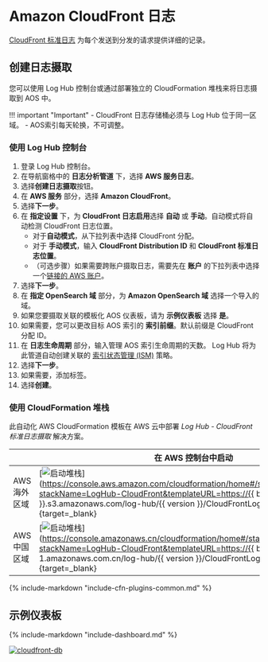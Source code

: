 # Amazon CloudFront 日志

[CloudFront 标准日志](https://docs.aws.amazon.com/AmazonCloudFront/latest/DeveloperGuide/AccessLogs.html) 为每个发送到分发的请求提供详细的记录。

## 创建日志摄取
您可以使用 Log Hub 控制台或通过部署独立的 CloudFormation 堆栈来将日志摄取到 AOS 中。

!!! important "Important"
    - CloudFront 日志存储桶必须与 Log Hub 位于同一区域。
    - AOS索引每天轮换，不可调整。

### 使用 Log Hub 控制台
1. 登录 Log Hub 控制台。
2. 在导航窗格中的 **日志分析管道** 下，选择 **AWS 服务日志**。
3. 选择**创建日志摄取**按钮。
4. 在 **AWS 服务** 部分，选择 **Amazon CloudFront**。
5. 选择**下一步**。
6. 在 **指定设置** 下，为 **CloudFront 日志启用**选择 **自动** 或 **手动**。自动模式将自动检测 CloudFront 日志位置。
    - 对于**自动模式**，从下拉列表中选择 CloudFront 分配。
    - 对于 **手动模式**，输入 **CloudFront Distribution ID** 和 **CloudFront 标准日志位置**。
    - （可选步骤）如果需要跨账户摄取日志，需要先在 **账户** 的下拉列表中选择一个[链接的 AWS 账户](../link-account/index.md)。
7. 选择**下一步**。
8. 在 **指定 OpenSearch 域** 部分，为 **Amazon OpenSearch 域** 选择一个导入的域。
9. 如果您要摄取关联的模板化 AOS 仪表板，请为 **示例仪表板** 选择 **是**。
10. 如果需要，您可以更改目标 AOS 索引的 **索引前缀**。默认前缀是 CloudFront 分配 ID。
11. 在 **日志生命周期** 部分，输入管理 AOS 索引生命周期的天数。 Log Hub 将为此管道自动创建关联的 [索引状态管理 (ISM)](https://opensearch.org/docs/latest/im-plugin/ism/index/) 策略。
12. 选择**下一步**。
13. 如果需要，添加标签。
14. 选择**创建**。

### 使用 CloudFormation 堆栈
此自动化 AWS CloudFormation 模板在 AWS 云中部署 *Log Hub - CloudFront 标准日志摄取* 解决方案。

|                      | 在 AWS 控制台中启动                                      | 下载模板                                           |
| -------------------- | ------------------------------------------------------------ | ------------------------------------------------------------ |
| AWS 海外区域 | [![启动堆栈](../../images/launch-stack.png)](https://console.aws.amazon.com/cloudformation/home#/stacks/create/template?stackName=LogHub-CloudFront&templateURL=https://{{ bucket }}.s3.amazonaws.com/log-hub/{{ version }}/CloudFrontLog.template){target=_blank} | [模板](https://{{ bucket }}.s3.amazonaws.com/log-hub/{{ version }}/CloudFrontLog.template) |
| AWS 中国区域 | [![启动堆栈](../../images/launch-stack.png)](https://console.amazonaws.cn/cloudformation/home#/stacks/create/template?stackName=LogHub-CloudFront&templateURL=https://{{ bucket }}.s3.cn-north-1.amazonaws.com.cn/log-hub/{{ version }}/CloudFrontLog.template){target=_blank} | [模板](https://{{ bucket }}.s3.cn-north-1.amazonaws.com.cn/log-hub/{{ version }}/CloudFrontLog.template) |

{%
include-markdown "include-cfn-plugins-common.md"
%}

##  示例仪表板
{%
include-markdown "include-dashboard.md"
%}

[![cloudfront-db]][cloudfront-db]


[cloudfront-db]: ../../images/dashboards/cloudfront-db.png